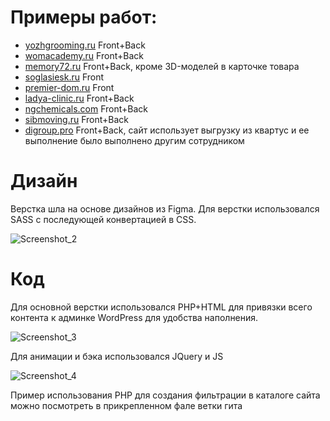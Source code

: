 # Примеры работ: 

<ul>
  <li><a href="https://yozhgrooming.ru" target="_blank">yozhgrooming.ru</a> <span> Front+Back</span></li>
  <li><a href="https://womacademy.ru" target="_blank">womacademy.ru</a> <span> Front+Back</span></li>
  <li><a href="https://memory72.ru" target="_blank">memory72.ru</a> <span> Front+Back, кроме 3D-моделей в карточке товара</span></li>
  <li><a href="https://soglasiesk.ru" target="_blank">soglasiesk.ru</a> <span> Front</span></li>
  <li><a href="https://premier-dom.ru" target="_blank">premier-dom.ru</a> <span> Front</span></li>
  <li><a href="https://www.ladya-clinic.ru" target="_blank">ladya-clinic.ru</a> <span> Front+Back</span></li>
  <li><a href="https://www.ngchemicals.com/" target="_blank">ngchemicals.com</a><span> Front+Back</span></li>
  <li><a href="https://sibmoving.ru/" target="_blank">sibmoving.ru</a><span> Front+Back</span></li>
  <li><a href="https://digroup.pro/" target="_blank">digroup.pro</a><span> Front+Back, сайт использует выгрузку из квартус и ее выполнение было выполнено другим сотрудником</span></li>
</ul>

# Дизайн

Верстка шла на основе дизайнов из Figma. Для верстки использовался SASS с последующей конвертацией в CSS.

![Screenshot_2](https://github.com/user-attachments/assets/2bf1a02d-2979-4b85-aab7-032c33ca9a16)


# Код

Для основной верстки использовался PHP+HTML для привязки всего контента к админке WordPress для удобства наполнения.

![Screenshot_3](https://github.com/user-attachments/assets/52e50753-66d6-451c-aa0f-8ba68adff9d9)

Для анимации и бэка использовался JQuery и JS

![Screenshot_4](https://github.com/user-attachments/assets/e7891b55-a003-4cde-ab4a-6d834d2f7901)

Пример использования PHP для создания фильтрации в каталоге сайта можно посмотреть в прикрепленном фале ветки гита


